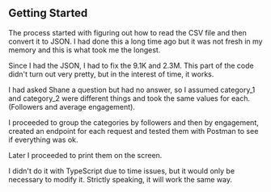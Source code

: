 ## Getting Started

The process started with figuring out how to read the CSV file and then convert it to JSON. I had done this a long time ago but it was not fresh in my memory and this is what took me the longest.

Since I had the JSON, I had to fix the 9.1K and 2.3M. This part of the code didn't turn out very pretty, but in the interest of time, it works.

I had asked Shane a question but had no answer, so I assumed category_1 and category_2 were different things and took the same values for each. (Followers and average engagement).

I proceeded to group the categories by followers and then by engagement, created an endpoint for each request and tested them with Postman to see if everything was ok.

Later I proceeded to print them on the screen.

I didn't do it with TypeScript due to time issues, but it would only be necessary to modify it. Strictly speaking, it will work the same way.
